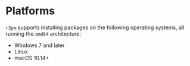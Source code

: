 # Platforms

`r2pm` supports installing packages on the following operating systems, all running the `amd64` architecture:
- Windows 7 and later
- Linux
- macOS 10.14+
